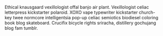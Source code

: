 Ethical knausgaard vexillologist offal banjo air plant. Vexillologist celiac letterpress kickstarter polaroid. XOXO vape typewriter kickstarter church-key twee normcore intelligentsia pop-up celiac semiotics biodiesel coloring book blog skateboard. Crucifix bicycle rights sriracha, distillery gochujang blog fam tumblr.
